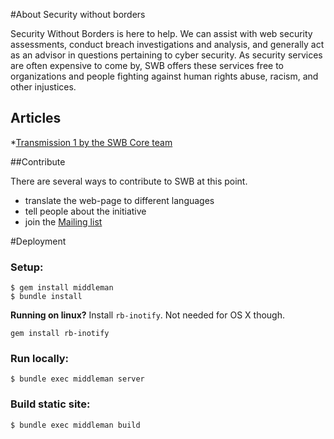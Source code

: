#About Security without borders

Security Without Borders is here to help. We can assist with web security assessments, conduct breach investigations and analysis, and generally act as an advisor in questions pertaining to cyber security. As security services are often expensive to come by, SWB offers these services free to organizations and people fighting against human rights abuse, racism, and other injustices. 

## Articles

*[Transmission 1 by the SWB Core team](https://medium.com/security-without-borders/transmission-1-7eaae7bc8caf#.q3p196yjm)

##Contribute

There are several ways to contribute to SWB at this point.
* translate the web-page to different languages
* tell people about the initiative
* join the [Mailing list](https://lists.securitywithoutborders.org/mailman/listinfo/swb-public)

#Deployment

### Setup:
```
$ gem install middleman
$ bundle install
```

**Running on linux?** Install `rb-inotify`. Not needed for OS X though.

```
gem install rb-inotify
```

### Run locally:
```
$ bundle exec middleman server
```

### Build static site:
```
$ bundle exec middleman build
```
